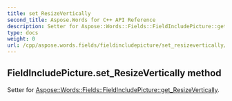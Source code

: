 ```yaml
---
title: set_ResizeVertically
second_title: Aspose.Words for C++ API Reference
description: Setter for Aspose::Words::Fields::FieldIncludePicture::get_ResizeVertically. 
type: docs
weight: 0
url: /cpp/aspose.words.fields/fieldincludepicture/set_resizevertically/
---
```

## FieldIncludePicture.set_ResizeVertically method


Setter for [Aspose::Words::Fields::FieldIncludePicture::get_ResizeVertically](./get_resizevertically/).

